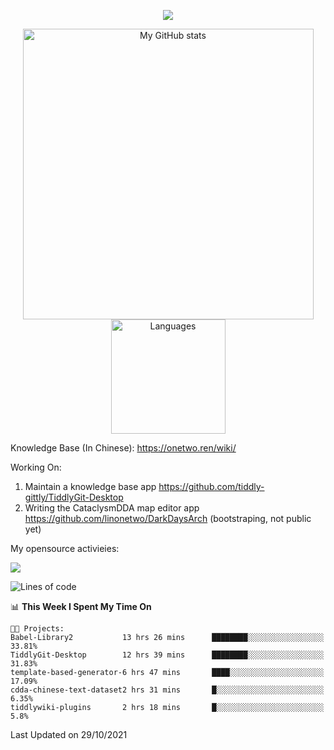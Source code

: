 <a href="https://github.com/linonetwo">
    <p align="center">
        <img src="https://github-profile-trophy.vercel.app/?username=linonetwo&column=7&theme=onedark"/>
    </p>
</a>
<a align="center" href="https://github.com/linonetwo">
  <p align="center">
    <img src="https://github-readme-stats.vercel.app/api?username=linonetwo&show_icons=true&count_private=true" alt="My GitHub stats" width="465"/>
    <img src="https://github-readme-stats.vercel.app/api/top-langs/?username=linonetwo&layout=compact&langs_count=10" alt="Languages" height="183">
  </p>
</a>

Knowledge Base (In Chinese): https://onetwo.ren/wiki/

Working On: 

1. Maintain a knowledge base app https://github.com/tiddly-gittly/TiddlyGit-Desktop
1. Writing the CataclysmDDA map editor app https://github.com/linonetwo/DarkDaysArch (bootstraping, not public yet)

My opensource activieies:

![](https://visitor-badge.glitch.me/badge?page_id=linonetwo.linonetwo)

<!--START_SECTION:waka-->
![Lines of code](https://img.shields.io/badge/From%20Hello%20World%20I%27ve%20Written-2.5%20million%20lines%20of%20code-blue)

📊 **This Week I Spent My Time On** 

```text
🐱‍💻 Projects: 
Babel-Library2           13 hrs 26 mins      ████████░░░░░░░░░░░░░░░░░   33.81% 
TiddlyGit-Desktop        12 hrs 39 mins      ████████░░░░░░░░░░░░░░░░░   31.83% 
template-based-generator-6 hrs 47 mins       ████░░░░░░░░░░░░░░░░░░░░░   17.09% 
cdda-chinese-text-dataset2 hrs 31 mins       █░░░░░░░░░░░░░░░░░░░░░░░░   6.35% 
tiddlywiki-plugins       2 hrs 18 mins       █░░░░░░░░░░░░░░░░░░░░░░░░   5.8%

```


 Last Updated on 29/10/2021
<!--END_SECTION:waka-->
